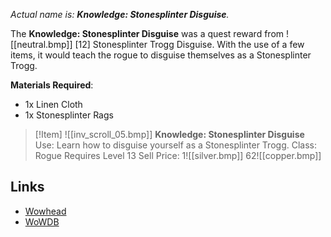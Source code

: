_Actual name is: **Knowledge: Stonesplinter Disguise**._

The **Knowledge: Stonesplinter Disguise** was a quest reward from ![[neutral.bmp]] [12] Stonesplinter Trogg Disguise. With the use of a few items, it would teach the rogue to disguise themselves as a Stonesplinter Trogg. 

**Materials Required**:
- 1x Linen Cloth
- 1x Stonesplinter Rags

> [!Item] ![[inv_scroll_05.bmp]]
> **Knowledge: Stonesplinter Disguise**
> Use: Learn how to disguise yourself as a Stonesplinter Trogg.
> Class: Rogue
> Requires Level 13
> Sell Price: 1![[silver.bmp]] 62![[copper.bmp]]

## Links

- [Wowhead](https://www.wowhead.com/item=5131)
- [WoWDB](https://www.wowdb.com/items/5131)